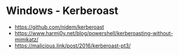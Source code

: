 # Windows - Kerberoast

* https://github.com/nidem/kerberoast
* https://www.harmj0y.net/blog/powershell/kerberoasting-without-mimikatz/
* https://malicious.link/post/2016/kerberoast-pt3/
